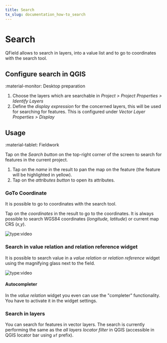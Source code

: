 ```yaml
---
title: Search
tx_slug: documentation_how-to_search
---
```


# Search

QField allows to search in layers, into a value list and to go to coordinates with the search tool.

## Configure search in QGIS
:material-monitor: Desktop preparation

1.  Choose the layers which are searchable in
    *Project > Project Properties > Identify Layers*
2.  Define the *display expression* for the concerned layers, this will
    be used for searching for features. This is configured under
    *Vector Layer Properties > Display*

## Usage
:material-tablet: Fieldwork

Tap on the *Search button* on the top-right corner of the screen to
search for features in the current project.

1.  Tap on the *name* in the result to pan the map on the feature (the
    feature will be highlighted in yellow).
2.  Tap on the *attributes button* to open its attributes.

### GoTo Coordinate

It is possible to go to coordinates with the search tool.

Tap on the *coordinates* in the result to go to the coordinates. It is
always possible to search WGS84 coordinates (*longitude, latitude*) or
current map CRS (*x,y*).

![type:video](https://player.vimeo.com/video/499566922)

### Search in value relation and relation reference widget

It is possible to search value in a *value relation* or *relation reference* widget using the magnifying
glass next to the field.

![type:video](https://player.vimeo.com/video/604661919)

#### Autocompleter
In the *value relation* widget you even can use the "completer" functionality. You have to activate it in the widget settings.

### Search in layers

You can search for features in vector layers. The search is currently
performing the same as the *all layers locator filter* in QGIS
(accessible in QGIS locator bar using `af` prefix).

